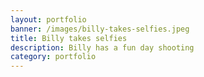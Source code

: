 ```yaml
---
layout: portfolio
banner: /images/billy-takes-selfies.jpeg
title: Billy takes selfies
description: Billy has a fun day shooting
category: portfolio
---
```

